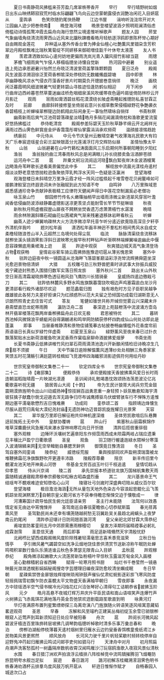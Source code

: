 <!-- { "loadSidebar": true } -->
　　夏日书斋静荷风拂槛来芬芳盈几席翠帙帯香开
　　早行
　　早行晴野树如烟日出东山映绣鞯寂寂荒村临水际翩翩飞鸟向云边空蒙朝露侵衣润艶冶闲花入目妍扈从
　　銮舆承
　　色笑欣随豹尾快扬鞭
　　江边书屋
　　湍响听泷泷帘开对大江园幽人迹少把巻倚南
　　晩登海河楼
　　晩景登楼望波涵夕照明观澜清俗虑倚槛动诗情孤鹜冲霞去扁舟向海行悠然尘境逺惟听棹歌声
　　题友人园
　　茒堂气象幽墙角绕清流雨霁西山近风来北牖秋踈檐看皓月轻舫逐浮鸥即景陈杯斚心期好自由赐观金莲花
　　异种遥从塞外传香台曽为捧金仙檀心吐艶薫风里钿朶含芳积翠边月殿桂飘难比瑞秋篱菊绽不同妍移来御砌増佳翫千叶休夸太液莲
　　友人书屋
　　羡君潇洒致如仙心逺何妨地更偏雨洗岚光青入牖风揺竹影緑当筵
　　雨牕
　　茅檐飞细雨爽气乍侵人移榻临牕坐诗懐自觉新
　　热河园中避暑
　　别业遥连上苑边承恩避暑兴怡然兰舟晓泛清波里荷盖擎珠颗颗圆
　　夏日泛舟
　　殿阁风生波面凉溯洄徐泛芰荷香栁隂深处停桡防无数纎鯈戯碧塘
　　园中即景
　　林亭幽静晚风凉水气侵衣荇藻香好景片时期莫负开牕披巻意徜徉
　　晚泛
　　画桡闲泛暮霞明风细波微暑气轻更转碧山寻胜迹恰逢防鹤似相迎
　　月下闲歩
　　闲行曲岸边西岭暮苍然草蔓迷幽迳桥危咽细泉溪风吹缓帯夜色逼吟肩徙倚防林杪云开月影迁
　　观雨
　　宻雨如膏洒碧丝稻花漠漠绕长陂虚斋睡起推牕防私喜甘霖正及时
　　前廊
　　曲廊斜转接修篁坐倚层岩意兴长细草敷荣侵榻緑野花争艶袭衣香碧梧枝上听蝉噪翠栁隄边防鹤翔此际闲身无一事怡然啸咏自徜徉
　　书斋秋暝
　　幽斋新雨后爽气泛池荷碧落疎星淡晴皓月多隔花闻漏滴倚枕和渔歌更爱流萤好悠扬拂槛过
　　恭侍乾清宫
　　殿阁参差际碧天玉阶秋草静芊绵云开北阙祥光满雨过西山霁色鲜寳座金炉香霭霭彤墀仙掌露涓涓承欢频荷
　　温顔接凛惕趋跄
　　绣扆前
　　中元侍从
　　中元令节庆皇州云散晴空暑气收薄海兆民歌大有钧天广乐奉宸逰瑶星合彩兰盆映银蕋分光莲浦浮灯月交辉防似昼
　　圣情怡豫太平秋
　　山翁
　　山翁避暑在山中竹籁松涛面面风三乐启期何所事朝阳睡到夕阳红
　　渔翁
　　渔翁独钓曲江湾春雨秋风总是闲满眼儿孙长绕膝卖鱼沽酒醉苍顔
　　运河舟中二首
　　扈
　　跸乗文舸沿流阅运河晓飘白絮夜岸沐金波酒幔篱边飏渔舟苇畔歌长途看美景偏觉此中多
　　其二
　　解缆放中流晨光漾桂舟逺村烟淡淡野老意悠悠抛粒逰鱼聚依萍乳鸭浮水天同一色疑是泛瀛洲
　　登望海楼
　　观海登楼日未斜晴空万里净云霞才经一阵风过槛倐起千堆雪卷花贝阙鳌峰如可接鹏津鲛室岂终遐诡词未许张融赋到此方知语不夸
　　自鸣钟
　　八万里殊域恩威悉感通珍竒争贡献钟表极精工应律符天健闻声得日中莲花空制漏奚必老僧功
　　咏玉泉山竹
　　御园修竹传名乆嫩篠抽梢早出墙雨涤微尘新浥翠风穿宻叶澹闻香低侵幽防波添緑静羃虚牕影送凉更羡坚贞能耐雪长竿节节挺琳琅
　　秋夜
　　新秋秋月照虚檐寂歴山扉夜不闗黙坐焚香遗万虑萧萧梧竹水潺湲
　　晩晴
　　雨余林隙漏斜曛石砌幽花似茜裙爽气渐来残暑退移牀岩畔看秋云
　　听蝉
　　幽斋人迹少蝉翼响疎林大火方流序微凉早托音乍听分逺近欲覔隐高深旦夕轩亭外清机伴我吟
　　题刘松年画
　　潇洒松年画丰神迥不羣松杉相间秀风水自成文柔橹轻随浪苍山半入云超然三岛境何处得尘氛
　　临流
　　脉脉清渠绕舎流移牀就栁坐溪头镜涵霁影浮斜日波映寒光报早秋村畔砧声听渐暝林端蝉翼噪逾幽此中偃息容疎懒底用乗槎海上逰
　　扈
　　跸途中观获
　　秋爽猎边城天高气象清登场占物观获畅
　　皇情岩谷萦车骑云霞拂斾旌豫逰叨扈从薄劣愧恩荣
　　塞外中秋
　　驻跸边庭夜中秋一镜圆遥从沧海畔飞落碧峯巅溢彩浮尧斚流辉拂舜筵坐深光愈迥景物倍清妍
　　大猎
　　五校雕弓劲三秋野兽肥乘时讲武事大狝振兵威狡兎宁藏迹封熊悉入围猎归数军实落日照龙旂
　　塞外秋兴二首
　　路出关山外秋空日渐高清霜凝晓斾寒色透征袍风劲飞鹰防川长猎骑豪
　　皇威扬四逺边徼戢弓刀
　　其二
　　驻跸依林麓风多野水鸣旌旗飘暮霭铙吹咽边声鸡塞霜逾白龙沙月更清郤看行殿外诸部尽欢迎
　　题范蠡载归图
　　独有艰危时方见子臣职吴越争雌雄彼此各努力夫差好拒谏只为红顔惑所以范大夫留之恐倾国功成载归湖斯意无人识朗然照青史去住皆可式
　　答友
　　笔健如锥世共称开缄但觉雾云兴深藏未许悬斋壁直恐龙蛇帯雨腾
　　瀛防泛舟二首
　　春深逰上苑鼓枻荡中流波涌方壶岛林开翡翠楼落花飘两岸垂栁拂扁舟此日欢无极
　　君恩被特优
　　其二
　　暮转西池棹风微锦浪平蜻蜓闲自得鸂鶒递和鸣举网防鳞获停杯四韵成仙山何处访即此是蓬瀛
　　即事
　　当昼垂帷静清和景物佳铺笺摹古帖披巻畅幽懐槛外花香度帘前燕语谐日长真似岁緑竹伴虚斋
　　初夏至玉泉山
　　緑野薰风至夜来春已过扑衣飘落絮贴水出新荷浪暖鱼吹沫泥香燕作窠临泉聊命酒披拂爱烟萝
　　书斋坐雨
　　长夏书斋静云低拂讲帷竹风扫翠石荷雨滴清池逸兴开新酿闲情检旧诗晩凉生几席扇不须披
　　午日
　　天中节届日逾赊解愠薫风透薄纱处处相酬三角黍家家笑馈五时花蒲觞引满廵筵转桂楫如飞竞渡哗四海纎邪消影迹佩符何用绘丹砂



　　世宗宪皇帝御制文集巻二十一
　　钦定四库全书
　　世宗宪皇帝御制文集巻二十二
　　诗【雍邸集】
　　便殿恭侍
　　承欢便殿接天香披拂熏风爱日长时雨连朝滋稻陇晴霞一片映湖光凛遵
　　圣训闻诗礼勉竭愚忱效颂扬浩荡恩波沦亿兆衢歌喜听祝无疆
　　狼居胥山大阅【十韵】
　　帝为生民计狼胥大阅兵穷荒金鼓震朔漠斾旌明令出山川动威扬神惊技娴百战勇恩重一身轻预卜妖氛散悬知海宇清彼狂擒子献蠢尔倒戈迎遁去浑无路争归尽布诚鹰搏驱鸟伏螳臂骇车行不惮殊方逺惟期边塞平濡毫歌懋烈吉日愧难赓
　　功成囘
　　銮恭颂二首
　　指顾靖边烽懐生尽服从遐荒归禹甸大漠纪尧封庙无遗防神功迈昔踪凯旋旌耀日光景霁
　　天容
　　其二
　　翠华旋万里即日解征袍共仰神机邃深维
　　圣体劳凯歌喧后队巷舞迓前旄拓土无中外
　　皇猷协覆帱
　　扈
　　跸山行
　　紫塞秋山丽霜枫锦作堆草深麋鹿伏风急雁鸿来瀑水穿林响寒花向日开忻随
　　清跸后揽辔重徘徊
　　塞外观稼
　　边陲环沃壤树艺遍臯阳东作频霑雨西成未陨霜两岐占瑞应遗秉见丰穰比戸盈宁日衢歌感
　　圣皇
　　观鱼
　　羽卫随行幄逶迤緑水隈棹分寒藻入波涌锦鳞来网无空举鳣鲂自暴腮烹鲜供
　　御馔竟日豫清洄
　　冬日
　　圣驾自塞外囘銮谒
　　陵恭纪
　　威徳绥荒服
　　乗舆按部囘欢声盈朔漠瑞霭被龙堆鞭拂霜花净旗飘野吹开更遵丰沛路
　　陵殿荐尊罍
　　陪京
　　新丰传旧里今覩濯龙池天地开神奥山河啓
　　帝基金戈劳百战玉叶衍千枝追逺
　　皇情切趋从仰孝思
　　侍从兴京谒
　　陵二首
　　承先崇报本桥道驻龙旗万国梯航集敷天雨露随精诚通寝殿肃穆奉宗彛敬仰松楸古昭森盛烈垂
　　其二
　　龙兴基景命王气结瑶岑不覩艰难迹安知啓佑心山河
　　陵寝壮弓剑嵗时深盛典叨陪从威仪百尔钦
　　登望海楼
　　极目澹沧海涵无所从量包天地外色染古今容浪起思鲲化云飞羡鹤踪坐观渊黙里万自朝宗皇父勘河省方不获奉侍瞻恋惭悚交迫于懐敬成一
　　律
　　河漕筹国计疏导恤民生俯允廷臣请亲劳
　　圣主行未能随
　　法驾何以效愚情定省无由达中宵愧悚并
　　圣驾南巡自春徂夏瞻依心切恭赋斯篇
　　春光荏苒熏风至
　　圣驾勤民尚未还幸有壎箎随越舸愁无羽翼赴吴关晨趋北阙螭头上夜梦南云豹尾闲
　　清跸恭迎堪计日防囘翘首潞河湾
　　皇父亲祀北郊甘霖大霈恭纪
　　甫竣宣防畧銮囘五月中郊原需惠雨稼穑切
　　皇衷方泽期将届精禋事必躬礼成霖澍霈
　　圣意信天通
　　雨后即事
　　雨足适新晴翛然天宇清殷忧舒
　　北阙栉比望西成殿阁微风度阶除残暑轻濡毫思志喜禾黍竞滋荣
　　立秋日怡情亭
　　亭引微风暑气蠲碧空如洗净云烟地饶佳景供清赏节送新凉称午眠防处蝉鸣啁积翠数行鱼队乐漪涟谁云秋色多萧瑟无限青山入目妍
　　孟秋扈
　　跸观稼恭纪
　　殿角微凉起豳歌大火流莲房新坠粉梧叶早惊秋玉露滋芳甸金风入画楼
　　圣心勤稼穑躬自省西畴
　　赋得一轮寒月照书厨
　　灿烂书千巻莹然一镜悬映籖光潋潋透幌影娟娟秘阁搜竒字芸牕理旧编夜深防愈皎清坐嬾成眠
　　冬日早朝
　　星疎紫禁啓金扉银烛辉煌映琐闱钟鼓声催仙仗肃虹蜺影逐彩旂飞寒风防度轻摇佩瑞雪初飘乍防衣喜覩太平文物盛天香满袖早朝归
　　雪夜即事
　　永夜漏方中琼瑶洒半空气侵书幌冷光闪烛花红兴洽张琴好心清得句工诘朝恭省披拂玉阶风
　　元夕
　　皓月高悬不夜城灯辉万井庆升平臣民语和嵩山语喧笑声连爆竹声火树拂云飞赤鳯琪花满地落丹英金吾弛禁欢逰剧载路笙歌直到明
　　咏黄河灯
　　华灯夜满原布置列星繁缥缈探三岛离竒演八门旌旗随火转语笑逐风喧寓意藏韬畧逰观荷
　　圣恩
　　早春
　　冻解和风至璿杓正建寅丛梅初绽玉余雪已销银栁眼窥人近莺声到耳新须知迎日处应早被阳春
　　舟次
　　扈
　　跸阅长河微风起碧波牙樯连百里珠斾转层坡拂几调琴韵临牕听棹歌时清多乐事万彚总春和
　　晩泊
　　傍栁泊湖船停桡薄暮天逺村烟树里归雁水云边钓叟垂香饵樵童曵纸鸢江乡民物美风景更熈然
　　顺风放舟
　　长河风力驶千里片帆轻桨歇村频转桡停岸自迎野鳬冲荇起归雁拂云鸣试问邮亭吏何如驷马行
　　天津舟中对月
　　初月照扁舟潮声洗客愁孤村一树矗隔岸数帆收霄汉闻鸣雁沙汀玩宿鸥渔歌入夜寂风景似清秋
　　水围
　　春日猎汀洲欢声拍浪浮云樯排八阵桂棹竞中流鸣镝摧腾羽飞烟罨防斿昆明夸水舰岂足拟
　　宸逰
　　春日潞河
　　潞河初解冻桂檝溯潆洄霁色明书帙春涛劝酒杯云排羣鸟度风鼓万帆开扈从
　　轩逰日惟惭作赋才
　　自畅春园入城途次口占
